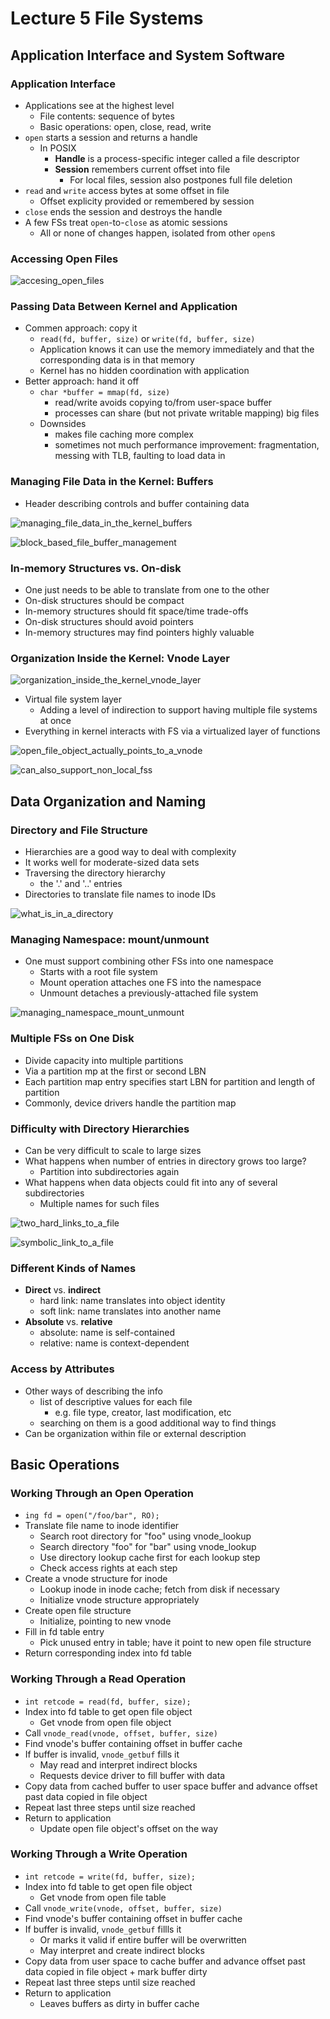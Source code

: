 # Lecture 5 File Systems

## Application Interface and System Software

### Application Interface

* Applications see at the highest level
  * File contents: sequence of bytes
  * Basic operations: open, close, read, write
* `open` starts a session and returns a handle
  * In POSIX
    * **Handle** is a process-specific integer called a file descriptor
    * **Session** remembers current offset into file
      * For local files, session also postpones full file deletion
* `read`  and `write` access bytes at some offset in file
  * Offset explicity provided or remembered by session
* `close` ends the session and destroys the handle
* A few FSs treat `open`-to-`close` as atomic sessions
  * All or none of changes happen, isolated from other `open`s

### Accessing Open Files

![accesing_open_files](images/lecture05-file-systems/accesing_open_files.png)

### Passing Data Between Kernel and Application

* Commen approach: copy it
  * `read(fd, buffer, size)` or `write(fd, buffer, size)`
  * Application knows it can use the memory immediately and that the corresponding data is in that memory
  * Kernel has no hidden coordination with application
* Better approach: hand it off
  * `char *buffer = mmap(fd, size)`
    * read/write avoids copying to/from user-space buffer
    * processes can share (but not private writable mapping) big files
  * Downsides
    * makes file caching more complex
    * sometimes not much performance improvement: fragmentation, messing with TLB, faulting to load data in

### Managing File Data in the Kernel: Buffers

* Header describing controls and buffer containing data

![managing_file_data_in_the_kernel_buffers](images/lecture05-file-systems/managing_file_data_in_the_kernel_buffers.png)

![block_based_file_buffer_management](images/lecture05-file-systems/block_based_file_buffer_management.png)

### In-memory Structures vs. On-disk

* One just needs to be able to translate from one to the other
* On-disk structures should be compact
* In-memory structures should fit space/time trade-offs
* On-disk structures should avoid pointers
* In-memory structures may find pointers highly valuable

### Organization Inside the Kernel: Vnode Layer

![organization_inside_the_kernel_vnode_layer](images/lecture05-file-systems/organization_inside_the_kernel_vnode_layer.png)

* Virtual file system layer
  * Adding a level of indirection to support having multiple file systems at once
* Everything in kernel interacts with FS via a virtualized layer of functions

![open_file_object_actually_points_to_a_vnode](images/lecture05-file-systems/open_file_object_actually_points_to_a_vnode.png)

![can_also_support_non_local_fss](images/lecture05-file-systems/can_also_support_non_local_fss.png)

## Data Organization and Naming

### Directory and File Structure

* Hierarchies are a good way to deal with complexity
* It works well for moderate-sized data sets
* Traversing the directory hierarchy
  * the '.' and '..' entries
* Directories to translate file names to inode IDs

![what_is_in_a_directory](images/lecture05-file-systems/what_is_in_a_directory.png)

### Managing Namespace: mount/unmount

* One must support combining other FSs into one namespace
  * Starts with a root file system
  * Mount operation attaches one FS into the namespace
  * Unmount detaches a previously-attached file system

![managing_namespace_mount_unmount](images/lecture05-file-systems/managing_namespace_mount_unmount.png)

### Multiple FSs on One Disk

* Divide capacity into multiple partitions
* Via a partition mp at the first or second LBN
* Each partition map entry specifies start LBN for partition and length of partition
* Commonly, device drivers handle the partition map

### Difficulty with Directory Hierarchies

* Can be very difficult to scale to large sizes
* What happens when number of entries in directory grows too large?
  * Partition into subdirectories again
* What happens when data objects could fit into any of several subdirectories
  * Multiple names for such files

![two_hard_links_to_a_file](images/lecture05-file-systems/two_hard_links_to_a_file.png)

![symbolic_link_to_a_file](images/lecture05-file-systems/symbolic_link_to_a_file.png)

### Different Kinds of Names

* **Direct** vs. **indirect**
  * hard link: name translates into object identity
  * soft link: name translates into another name
* **Absolute** vs. **relative**
  * absolute: name is self-contained
  * relative: name is context-dependent

### Access by Attributes

* Other ways of describing the info
  * list of descriptive values for each file
    * e.g. file type, creator, last modification, etc
  * searching on them is a good additional way to find things
* Can be organization within file or external description

## Basic Operations

### Working Through an Open Operation

* `ing fd = open("/foo/bar", RO);`
* Translate file name to inode identifier
  * Search root directory for "foo" using vnode_lookup
  * Search directory "foo" for "bar" using vnode_lookup
  * Use directory lookup cache first for each lookup step
  * Check access rights at each step
* Create a vnode structure for inode
  * Lookup inode in inode cache; fetch from disk if necessary
  * Initialize vnode structure appropriately
* Create open file structure
  * Initialize, pointing to new vnode
* Fill in fd table entry
  * Pick unused entry in table; have it point to new open file structure
* Return corresponding index into fd table

### Working Through a Read Operation

* `int retcode = read(fd, buffer, size);`
* Index into fd table to get open file object
  * Get vnode from open file object
* Call `vnode_read(vnode, offset, buffer, size)`
* Find vnode's buffer containing offset in buffer cache
* If buffer is invalid, `vnode_getbuf` fills it
  * May read and interpret indirect blocks
  * Requests device driver to fill buffer with data
* Copy data from cached buffer to user space buffer and advance offset past data copied in file object
* Repeat last three steps until size reached
* Return to application
  * Update open file object's offset on the way

### Working Through a Write Operation

* `int retcode = write(fd, buffer, size);`
* Index into fd table to get open file object
  * Get vnode from open file table
* Call `vnode_write(vnode, offset, buffer, size)`
* Find vnode's buffer containing offset in buffer cache
* If buffer is invalid, `vnode_getbuf` fillls it
  * Or marks it valid if entire buffer will be overwritten
  * May interpret and create indirect blocks
* Copy data from user space to cache buffer and advance offset past data copied in file object + mark buffer dirty
* Repeat last three steps until size reached
* Return to application
  * Leaves buffers as dirty in buffer cache